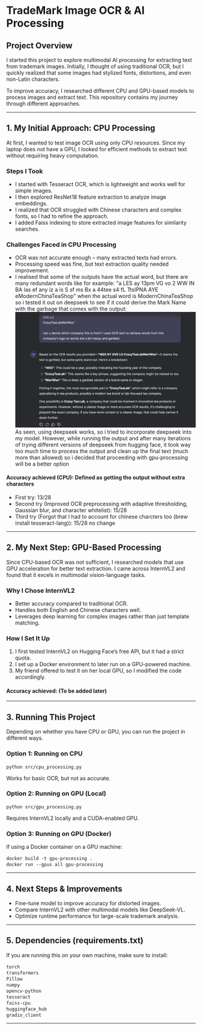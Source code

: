 # TradeMark Image OCR & AI Processing

## Project Overview
I started this project to explore multimodal AI processing for extracting text from trademark images. Initially, I thought of using traditional OCR, but I quickly realized that some images had stylized fonts, distortions, and even non-Latin characters.

To improve accuracy, I researched different CPU and GPU-based models to process images and extract text. This repository contains my journey through different approaches.

---

## 1. My Initial Approach: CPU Processing
At first, I wanted to test image OCR using only CPU resources. Since my laptop does not have a GPU, I looked for efficient methods to extract text without requiring heavy computation.

### Steps I Took
- I started with Tesseract OCR, which is lightweight and works well for simple images.
- I then explored ResNet18 feature extraction to analyze image embeddings.
- I realized that OCR struggled with Chinese characters and complex fonts, so I had to refine the approach.
- I added Faiss indexing to store extracted image features for similarity searches.

### Challenges Faced in CPU Processing
- OCR was not accurate enough – many extracted texts had errors.
- Processing speed was fine, but text extraction quality needed improvement.
- I realised that some of the outputs have the actual word, but there are many redundant words like for example: "a LES ay 13pm VG vo 2 WW IN BA las ef any iz a is S sf ms Bx a 44tee s4 fL TtsIPNA AYE eModernChinaTeaShop" when the actual word is ModernChinaTeaShop so i tested it out on deepseek to see if it could derive the Mark Name with the garbage that comes with the output: 
![DeepSeek Trial Logo](./trademark_images/deepseek_trial.png)
As seen, using deepseek works, so i tried to incorporate deepseek into my model. However, while running the output and after many iterations of trying different versions of deepseek from hugging face, it took way too much time to process the output and clean up the final text (much more than allowed) so i decided that proceeding with gpu-processing will be a better option

#### Accuracy achieved (CPU): Defined as getting the output without extra characters
- First try: 13/28
- Second try (Improved OCR preprocessing with adaptive thresholding, Gaussian blur, and character whitelist): 15/28
- Third try (Forgot that I had to account for chinese charcters too (brew install tesseract-lang)): 15/28 no change
---

## 2. My Next Step: GPU-Based Processing
Since CPU-based OCR was not sufficient, I researched models that use GPU acceleration for better text extraction. I came across InternVL2 and found that it excels in multimodal vision-language tasks.

### Why I Chose InternVL2
- Better accuracy compared to traditional OCR.
- Handles both English and Chinese characters well.
- Leverages deep learning for complex images rather than just template matching.

### How I Set It Up
1. I first tested InternVL2 on Hugging Face’s free API, but it had a strict quota.
2. I set up a Docker environment to later run on a GPU-powered machine.
3. My friend offered to test it on her local GPU, so I modified the code accordingly.

#### Accuracy achieved: (To be added later)

---

## 3. Running This Project
Depending on whether you have CPU or GPU, you can run the project in different ways.

### Option 1: Running on CPU
```
python src/cpu_processing.py
```
Works for basic OCR, but not as accurate.

### Option 2: Running on GPU (Local)
```
python src/gpu_processing.py
```
Requires InternVL2 locally and a CUDA-enabled GPU.

### Option 3: Running on GPU (Docker)
If using a Docker container on a GPU machine:
```
docker build -t gpu-processing .
docker run --gpus all gpu-processing
```

---

## 4. Next Steps & Improvements
- Fine-tune model to improve accuracy for distorted images.
- Compare InternVL2 with other multimodal models like DeepSeek-VL.
- Optimize runtime performance for large-scale trademark analysis.

---

## 5. Dependencies (requirements.txt)
If you are running this on your own machine, make sure to install:
```
torch
transformers
Pillow
numpy
opencv-python
tesseract
faiss-cpu
huggingface_hub
gradio_client
```

---
